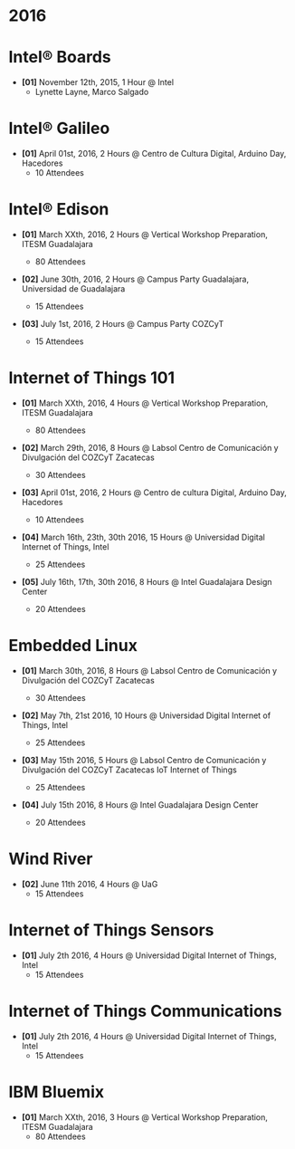 # 2016

# Intel® Boards

- __[01]__ November 12th, 2015, 1 Hour @ Intel
  - Lynette Layne, Marco Salgado

# Intel® Galileo

- __[01]__ April 01st, 2016, 2 Hours @ Centro de Cultura Digital, Arduino Day, Hacedores
  - 10 Attendees

# Intel® Edison

- __[01]__ March XXth, 2016, 2 Hours @ Vertical Workshop Preparation, ITESM Guadalajara
  - 80 Attendees

- __[02]__ June 30th, 2016, 2 Hours @ Campus Party Guadalajara, Universidad de Guadalajara
  - 15 Attendees

- __[03]__ July 1st, 2016, 2 Hours @ Campus Party COZCyT
  - 15 Attendees

# Internet of Things 101

- __[01]__ March XXth, 2016, 4 Hours @ Vertical Workshop Preparation, ITESM Guadalajara
  - 80 Attendees

- __[02]__ March 29th, 2016, 8 Hours @ Labsol Centro de Comunicación y Divulgación del COZCyT Zacatecas
  - 30 Attendees

- __[03]__ April 01st, 2016, 2 Hours @ Centro de cultura Digital, Arduino Day, Hacedores
  - 10 Attendees

- __[04]__ March 16th, 23th, 30th 2016, 15 Hours @ Universidad Digital Internet of Things, Intel
  - 25 Attendees

- __[05]__ July 16th, 17th, 30th 2016, 8 Hours @ Intel Guadalajara Design Center
  - 20 Attendees

# Embedded Linux

- __[01]__ March 30th, 2016, 8 Hours @ Labsol Centro de Comunicación y Divulgación del COZCyT Zacatecas
  - 30 Attendees

- __[02]__ May 7th, 21st 2016, 10 Hours @ Universidad Digital Internet of Things, Intel
  - 25 Attendees

- __[03]__ May 15th 2016, 5 Hours @ Labsol Centro de Comunicación y Divulgación del COZCyT Zacatecas IoT Internet of Things
  - 25 Attendees

- __[04]__ July 15th 2016, 8 Hours @ Intel Guadalajara Design Center
  - 20 Attendees

# Wind River

- __[02]__ June 11th 2016, 4 Hours @ UaG
  - 15 Attendees

# Internet of Things Sensors

- __[01]__ July 2th 2016, 4 Hours @ Universidad Digital Internet of Things, Intel
  - 15 Attendees

# Internet of Things Communications

- __[01]__ July 2th 2016, 4 Hours @ Universidad Digital Internet of Things, Intel
  - 15 Attendees

# IBM Bluemix

- __[01]__ March XXth, 2016, 3 Hours @ Vertical Workshop Preparation, ITESM Guadalajara
  - 80 Attendees
